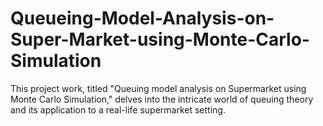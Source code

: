 # Queueing-Model-Analysis-on-Super-Market-using-Monte-Carlo-Simulation
This project work, titled "Queuing model analysis on Supermarket using Monte Carlo Simulation," delves into the intricate world of queuing theory and its application to a real-life supermarket setting.
